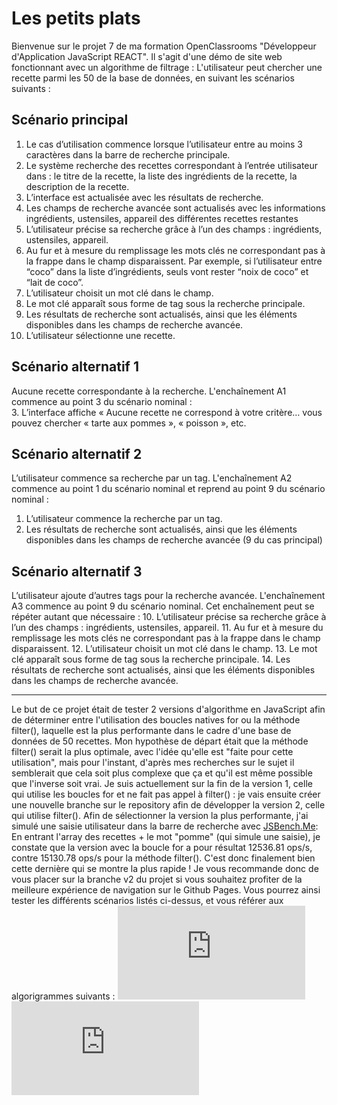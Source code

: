 # Les petits plats
Bienvenue sur le projet 7 de ma formation OpenClassrooms "Développeur d'Application JavaScript REACT". Il s'agit d'une démo de site web fonctionnant avec un algorithme de filtrage :
L'utilisateur peut chercher une recette parmi les 50 de la base de données, en suivant les scénarios suivants :
## Scénario principal
1. Le cas d’utilisation commence lorsque l’utilisateur entre au moins 3 caractères dans la
barre de recherche principale.
2. Le système recherche des recettes correspondant à l’entrée utilisateur dans : le titre de
la recette, la liste des ingrédients de la recette, la description de la recette.
3. L’interface est actualisée avec les résultats de recherche.
4. Les champs de recherche avancée sont actualisés avec les informations ingrédients,
ustensiles, appareil des différentes recettes restantes
5. L’utilisateur précise sa recherche grâce à l’un des champs : ingrédients, ustensiles,
appareil.
6. Au fur et à mesure du remplissage les mots clés ne correspondant pas à la frappe dans le
champ disparaissent. Par exemple, si l’utilisateur entre “coco” dans la liste d’ingrédients,
seuls vont rester “noix de coco” et “lait de coco”.
7. L’utilisateur choisit un mot clé dans le champ.
8. Le mot clé apparaît sous forme de tag sous la recherche principale.
9. Les résultats de recherche sont actualisés, ainsi que les éléments disponibles dans les
champs de recherche avancée.
10. L’utilisateur sélectionne une recette.
## Scénario alternatif 1
Aucune recette correspondante à la recherche. L'enchaînement A1 commence au point 3 du scénario nominal :<br>
3. L’interface affiche « Aucune recette ne correspond à votre critère… vous pouvez
chercher « tarte aux pommes », « poisson », etc.
## Scénario alternatif 2
L’utilisateur commence sa recherche par un tag. L'enchaînement A2 commence au point 1 du scénario nominal et reprend au point 9 du scénario nominal :
1. L’utilisateur commence la recherche par un tag.
2. Les résultats de recherche sont actualisés, ainsi que les éléments disponibles dans les
champs de recherche avancée (9 du cas principal)
## Scénario alternatif 3
L’utilisateur ajoute d’autres tags pour la recherche avancée. L'enchaînement A3 commence au point 9 du scénario nominal. Cet enchaînement peut se répéter autant que nécessaire :
10. L’utilisateur précise sa recherche grâce à l’un des champs : ingrédients, ustensiles,
appareil.
11. Au fur et à mesure du remplissage les mots clés ne correspondant pas à la frappe dans
le champ disparaissent.
12. L’utilisateur choisit un mot clé dans le champ.
13. Le mot clé apparaît sous forme de tag sous la recherche principale.
14. Les résultats de recherche sont actualisés, ainsi que les éléments disponibles dans les
champs de recherche avancée.
***
Le but de ce projet était de tester 2 versions d'algorithme en JavaScript afin de déterminer entre l'utilisation des boucles natives for ou la méthode filter(), laquelle est la plus performante dans le cadre d'une base de données de 50 recettes. Mon hypothèse de départ était que la méthode filter() serait la plus optimale, avec l'idée qu'elle est "faite pour cette utilisation", mais pour l'instant, d'après mes recherches sur le sujet il semblerait que cela soit plus complexe que ça et qu'il est même possible que l'inverse soit vrai.
Je suis actuellement sur la fin de la version 1, celle qui utilise les boucles for et ne fait pas appel à filter() : je vais ensuite créer une nouvelle branche sur le repository afin de développer la version 2, celle qui utilise filter().
Afin de sélectionner la version la plus performante, j'ai simulé une saisie utilisateur dans la barre de recherche avec [JSBench.Me](https://jsbench.me/):
En entrant l'array des recettes + le mot "pomme" (qui simule une saisie), je constate que la version avec la boucle for a pour résultat 12536.81 ops/s, contre 15130.78 ops/s pour la méthode filter(). C'est donc finalement bien cette dernière qui se montre la plus rapide !
Je vous recommande donc de vous placer sur la branche v2 du projet si vous souhaitez profiter de la meilleure expérience de navigation sur le Github Pages.
Vous pourrez ainsi tester les différents scénarios listés ci-dessus, et vous référer aux algorigrammes suivants :
![Scénario nominal + Scénario alternatif A1 + Scénario alternatif A3](https://zupimages.net/viewer.php?id=22/20/8qa1.png)
![Scénario alternatif A2](https://zupimages.net/viewer.php?id=22/20/89gr.png)
